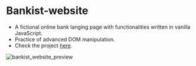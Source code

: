 # Bankist-website

- A fictional online bank langing page with functionalities written in vanilla JavaScript.
- Practice of advanced DOM manipulation.
- Check the project [here](https://doriniel.github.io/Bankist-website/).

![bankist_website_preview](https://user-images.githubusercontent.com/91247583/218783555-d9fc5bb5-6e7a-4299-8dfa-ab233b595ce2.png)
